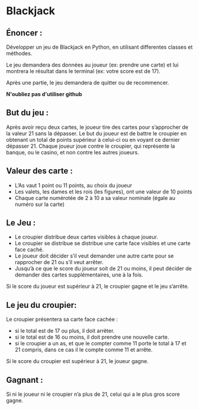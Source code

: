  
# Blackjack

## Énoncer :

Développer un jeu de Blackjack en Python, en utilisant differentes classes et méthodes.

Le jeu demandera des données au joueur (ex: prendre une carte) et lui montrera le résultat dans le terminal (ex: votre score est de 17).

Après une partie, le jeu demandera de quitter ou de recommencer.


**N'oubliez pas d'utiliser github**

## But du jeu :
Après avoir reçu deux cartes, le joueur tire des cartes pour s’approcher de la valeur 21 sans la dépasser. Le but du joueur est de battre le croupier en obtenant un total de points supérieur à celui-ci ou en voyant ce dernier dépasser 21. Chaque joueur joue contre le croupier, qui représente la banque, ou le casino, et non contre les autres joueurs.

## Valeur des carte :
* L’As vaut 1 point ou 11 points, au choix du joueur
* Les valets, les dames et les rois (les figures), ont une valeur de 10 points
* Chaque carte numérotée de 2 à 10 a sa valeur nominale (égale au numéro sur la carte)

## Le Jeu :

* Le croupier distribue deux cartes visibles à chaque joueur.
* Le croupier se distribue se distribue une carte face visibles et une carte face caché.
* Le joueur doit décider s’il veut demander une autre carte pour se rapprocher de 21 ou s’il veut arrêter.
* Jusqu’à ce que le score du joueur soit de 21 ou moins, il peut décider de demander des cartes supplémentaires, une à la fois.

Si le score du joueur est supérieur à 21, le croupier gagne et le jeu s’arrête.

## Le jeu du croupier:

Le croupier présentera sa carte face cachée :

* si le total est de 17 ou plus, il doit arrêter.
* si le total est de 16 ou moins, il doit prendre une nouvelle carte.
* si le croupier a un as, et que le compter comme 11 porte le total à 17 et 21 compris, dans ce cas il le compte comme 11 et arrête.

Si le score du croupier est supérieur à 21, le joueur gagne.

## Gagnant :

Si ni le joueur ni le croupier n’a plus de 21, celui qui a le plus gros score gagne.
